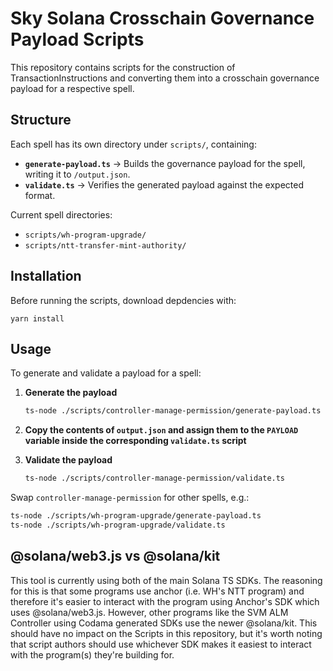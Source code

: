 # Sky Solana Crosschain Governance Payload Scripts

This repository contains scripts for the construction of TransactionInstructions and converting them into a crosschain governance payload for a respective spell.

## Structure

Each spell has its own directory under `scripts/`, containing:
- **`generate-payload.ts`** → Builds the governance payload for the spell, writing it to `/output.json`. 
- **`validate.ts`** → Verifies the generated payload against the expected format. 

Current spell directories:
- `scripts/wh-program-upgrade/`
- `scripts/ntt-transfer-mint-authority/`

## Installation

Before running the scripts, download depdencies with:
```
yarn install
```

## Usage

To generate and validate a payload for a spell:

1. **Generate the payload**
   ```bash
   ts-node ./scripts/controller-manage-permission/generate-payload.ts
   ```

2. **Copy the contents of `output.json` and assign them to the `PAYLOAD` variable inside the corresponding `validate.ts` script**

3. **Validate the payload**
   ```bash
   ts-node ./scripts/controller-manage-permission/validate.ts
   ```

Swap `controller-manage-permission` for other spells, e.g.:
```bash
ts-node ./scripts/wh-program-upgrade/generate-payload.ts
ts-node ./scripts/wh-program-upgrade/validate.ts
```

## @solana/web3.js vs @solana/kit
This tool is currently using both of the main Solana TS SDKs. The reasoning for this is that some programs use anchor (i.e. WH's NTT program) and therefore it's easier to interact with the program using Anchor's SDK which uses @solana/web3.js. However, other programs like the SVM ALM Controller using Codama generated SDKs use the newer @solana/kit. This should have no impact on the Scripts in this repository, but it's worth noting that script authors should use whichever SDK makes it easiest to interact with the program(s) they're building for.